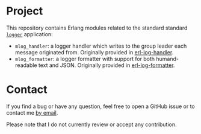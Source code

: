 # Project
This repository contains Erlang modules related to the standard standard
[`logger`](https://erlang.org/doc/man/logger.html) application:

- `mlog_handler`: a logger handler which writes to the group leader each
  message originated from. Originally provided in
  [erl-log-handler](https://github.com/exograd/erl-log-handler).
- `mlog_formatter`: a logger formatter with support for both humand-readable
  text and JSON. Originally provided in
  [erl-log-formatter](https://github.com/galdor/erl-log-formatter).

# Contact
If you find a bug or have any question, feel free to open a GitHub issue or to
contact me [by email](mailto:khaelin@gmail.com).

Please note that I do not currently review or accept any contribution.
